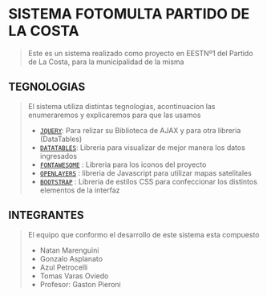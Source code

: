 # SISTEMA FOTOMULTA PARTIDO DE LA COSTA
> Este es un sistema realizado como proyecto en EESTNº1 del Partido de La Costa, para la municipalidad de la misma
## TEGNOLOGIAS
> El sistema utiliza distintas tegnologias, acontinuacion las enumeraremos y explicaremos para que las usamos
> - [`JQUERY`](https://jquery.com): Para relizar su Biblioteca de AJAX y para otra libreria (DataTables)
> - [`DATATABLES`](https://datatables.net): Libreria para visualizar de mejor manera los datos ingresados
> - [`FONTAWESOME`](https://fontawesome.com) : Libreria para los iconos del proyecto
> - [`OPENLAYERS`](https://openlayers.org) : libreria de Javascript para utilizar mapas satelitales
> - [`BOOTSTRAP`](https://getbootstrap.com) : Libreria de estilos CSS para confeccionar los distintos elementos de la interfaz
## INTEGRANTES
>El equipo que conformo el desarrollo de este sistema esta compuesto
> - Natan Marenguini
> - Gonzalo Asplanato
> - Azul Petrocelli
> - Tomas Varas Oviedo
> - Profesor: Gaston Pieroni
